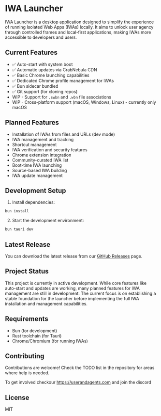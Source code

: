 # IWA Launcher

IWA Launcher is a desktop application designed to simplify the experience of running Isolated Web Apps (IWAs) locally. It aims to unlock user agency through controlled frames and local-first applications, making IWAs more accessible to developers and users.

## Current Features

- ✅ Auto-start with system boot
- ✅ Automatic updates via CrabNebula CDN
- ✅ Basic Chrome launching capabilities
- ✅ Dedicated Chrome profile management for IWAs
- ✅ Bun sidecar bundled 
- ✅ Git support (for cloning repos)
- WIP - Support for `.swbn` and `.wbn` file associations
- WIP - Cross-platform support (macOS, Windows, Linux) - currently only macOS

## Planned Features

- Installation of IWAs from files and URLs (dev mode)
- IWA management and tracking
- Shortcut management
- IWA verification and security features
- Chrome extension integration
- Community-curated IWA list
- Boot-time IWA launching
- Source-based IWA building
- IWA update management

## Development Setup

1. Install dependencies:
```bash
bun install
```

2. Start the development environment:
```bash
bun tauri dev
```

## Latest Release

You can download the latest release from our [GitHub Releases](https://github.com/Xe/iwa-launcher/releases/latest) page.

## Project Status

This project is currently in active development. While core features like auto-start and updates are working, many planned features for IWA management are still in development. The current focus is on establishing a stable foundation for the launcher before implementing the full IWA installation and management capabilities.

## Requirements

- Bun (for development)
- Rust toolchain (for Tauri)
- Chrome/Chromium (for running IWAs)

## Contributing

Contributions are welcome! Check the TODO list in the repository for areas where help is needed.

To get involved checkour https://userandagents.com and join the discord

## License

MIT

